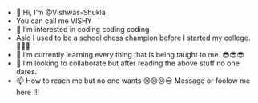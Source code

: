 - 👋 Hi, I’m @Vishwas-Shukla
- You can call me VISHY
- 👀 I’m interested in coding coding coding
- Aslo I used to be a school chess champion before I started my college. 🤣😒😢
- 🌱 I’m currently learning every thing that is being taught to me. 😎😎😎
- 💞️ I’m looking to collaborate but after reading the above stuff no one dares. 
- 📫 How to reach me but no one wants 😢😢😢😒 Message or foolow me here !!!

<!---
Vishwas-Shukla/Nuisance is a ✨ special ✨ repository because its `README.md` (this file) appears on your GitHub profile.
You can click the Preview link to take a look at your changes.
--->
